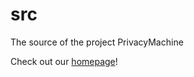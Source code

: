 src
===

The source of the project PrivacyMachine

Check out our [homepage](https://www.privacymachine.eu)!